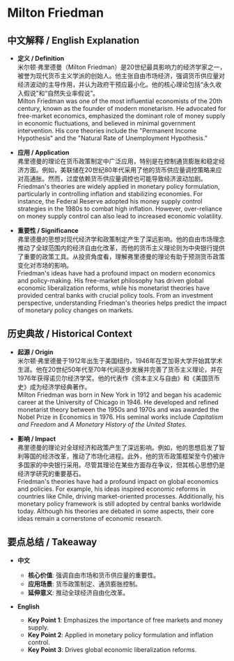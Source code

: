 # Milton Friedman

## 中文解释 / English Explanation

* **定义 / Definition**  
  米尔顿·弗里德曼（Milton Friedman）是20世纪最具影响力的经济学家之一，被誉为现代货币主义学派的创始人。他主张自由市场经济，强调货币供应量对经济波动的主导作用，并认为政府干预应最小化。他的核心理论包括“永久收入假说”和“自然失业率假说”。  
  Milton Friedman was one of the most influential economists of the 20th century, known as the founder of modern monetarism. He advocated for free-market economics, emphasized the dominant role of money supply in economic fluctuations, and believed in minimal government intervention. His core theories include the "Permanent Income Hypothesis" and the "Natural Rate of Unemployment Hypothesis."

* **应用 / Application**  
  弗里德曼的理论在货币政策制定中广泛应用，特别是在控制通货膨胀和稳定经济方面。例如，美联储在20世纪80年代采用了他的货币供应量调控策略来应对高通胀。然而，过度依赖货币供应量调控也可能导致经济波动加剧。  
  Friedman's theories are widely applied in monetary policy formulation, particularly in controlling inflation and stabilizing economies. For instance, the Federal Reserve adopted his money supply control strategies in the 1980s to combat high inflation. However, over-reliance on money supply control can also lead to increased economic volatility.

* **重要性 / Significance**  
  弗里德曼的思想对现代经济学和政策制定产生了深远影响。他的自由市场理念推动了全球范围内的经济自由化改革，而他的货币主义理论则为中央银行提供了重要的政策工具。从投资角度看，理解弗里德曼的理论有助于预测货币政策变化对市场的影响。  
  Friedman's ideas have had a profound impact on modern economics and policy-making. His free-market philosophy has driven global economic liberalization reforms, while his monetarist theories have provided central banks with crucial policy tools. From an investment perspective, understanding Friedman's theories helps predict the impact of monetary policy changes on markets.

## 历史典故 / Historical Context

* **起源 / Origin**  
  米尔顿·弗里德曼于1912年出生于美国纽约，1946年在芝加哥大学开始其学术生涯。他在20世纪50年代至70年代间逐步发展并完善了货币主义理论，并在1976年获得诺贝尔经济学奖。他的代表作《资本主义与自由》和《美国货币史》成为经济学经典著作。  
  Milton Friedman was born in New York in 1912 and began his academic career at the University of Chicago in 1946. He developed and refined monetarist theory between the 1950s and 1970s and was awarded the Nobel Prize in Economics in 1976. His seminal works include *Capitalism and Freedom* and *A Monetary History of the United States.*

* **影响 / Impact**  
  弗里德曼的理论对全球经济和政策产生了深远影响。例如，他的思想启发了智利等国的经济改革，推动了市场化进程。此外，他的货币政策框架至今仍被许多国家的中央银行采用。尽管其理论在某些方面存在争议，但其核心思想仍是经济学研究的重要基石。  
  Friedman's theories have had a profound impact on global economics and policies. For example, his ideas inspired economic reforms in countries like Chile, driving market-oriented processes. Additionally, his monetary policy framework is still adopted by central banks worldwide today. Although his theories are debated in some aspects, their core ideas remain a cornerstone of economic research.

## 要点总结 / Takeaway

* **中文**  
  - **核心价值**: 强调自由市场和货币供应量的重要性。
  - **应用场景**: 货币政策制定、通货膨胀控制。
  - **延伸意义**: 推动全球经济自由化改革。

* **English**  
  - **Key Point 1**: Emphasizes the importance of free markets and money supply.
  - **Key Point 2**: Applied in monetary policy formulation and inflation control.
  - **Key Point 3**: Drives global economic liberalization reforms.
